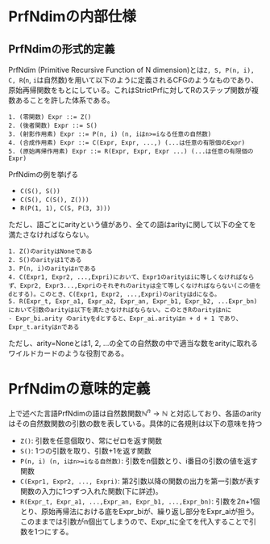 # PrfNdimの内部仕様

## PrfNdimの形式的定義

PrfNdim (Primitive Recursive Function of N dimension)とは`Z, S, P(n, i), C, R`(`n`, `i`は自然数)を用いて以下のように定義されるCFGのようなものであり、
原始再帰関数をもとにしている。これはStrictPrfに対してRのステップ関数が複数あることを許した体系である。


```
1. (零関数) Expr ::= Z()
2. (後者関数) Expr ::= S()
3. (射影作用素) Expr ::= P(n, i) (n, iはn>=iなる任意の自然数)
4. (合成作用素) Expr ::= C(Expr, Expr, ...,) (...は任意の有限個のExpr)
5. (原始再帰作用素) Expr ::= R(Expr, Expr, Expr ...) (...は任意の有限個のExpr)
```
PrfNdimの例を挙げる

- `C(S(), S())`
- `C(S(), C(S(), Z()))`
- `R(P(1, 1), C(S, P(3, 3)))`

ただし、語ごとにarityという値があり、全ての語はarityに関して以下の全てを満たさなければならない。

```
1. Z()のarityはNoneである
2. S()のarityは1である
3. P(n, i)のarityはnである
4. C(Expr1, Expr2, ...,Expri)において、Expr1のarityはiに等しくなければならず、Expr2, Expr3...,Expriのそれぞれのarityは全て等しくなければならない(この値をdとする)。このとき、C(Expr1, Expr2, ...,Expri)のarityはdになる。
5. R(Expr_t, Expr_a1, Expr_a2, Expr_an, Expr_b1, Expr_b2, ...Expr_bn)において引数のarityは以下を満たさなければならない。このときRのarityはnに
- Expr_bi.arity のarityをdとすると、Expr_ai.arityはn + d + 1 であり、Expr_t.arityはnである
```

ただし、arity=Noneとは1, 2, ...の全ての自然数の中で適当な数をarityに取れるワイルドカードのような役割である。


# PrfNdimの意味的定義

上で述べた言語PrfNdimの語は自然数関数$\mathbb{N}^n \to \mathbb{N}$ と対応しており、各語のarityはその自然数関数の引数の数を表している。具体的に各規則は以下の意味を持つ
- `Z()`: 引数を任意個取り、常にゼロを返す関数
- `S()`: 1つの引数を取り、引数+1を返す関数
- `P(n, i) (n, iはn>=iなる自然数)`: 引数をn個数とり、i番目の引数の値を返す関数
- `C(Expr1, Expr2, ..., Expri)`: 第2引数以降の関数の出力を第一引数が表す関数の入力に1つずつ入れた関数(下に詳述)。
- `R(Expr_t, Expr_a1, ...,Expr_an, Expr_b1, ...,Expr_bn)`: 引数を2n+1個とり、原始再帰法における底をExpr_biが、繰り返し部分をExpr_aiが担う。このままでは引数がn個出てしまうので、Expr_tに全てを代入することで引数を1つにする。
